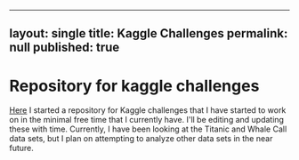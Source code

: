 
---
layout: single
title: Kaggle Challenges 
permalink: null
published: true
---


# Repository for kaggle challenges
[Here](https://github.com/richkylet/kaggleChallenges) I started a repository for Kaggle challenges that I have started to work on in the minimal free time that I currently have. I'll be editing and updating these with time. Currently, I have been looking at the Titanic and Whale Call data sets, but I plan on attempting to analyze other data sets in the near future.  
